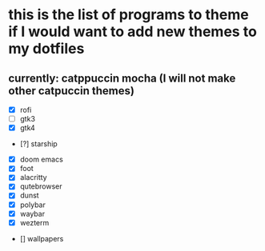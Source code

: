 # this is the list of programs to theme if I would want to add new themes to my dotfiles
## currently: catppuccin mocha (I will not make other catpuccin themes)
- [x] rofi
- [ ] gtk3
- [x] gtk4
- [?] starship
- [x] doom emacs
- [x] foot
- [x] alacritty
- [x] qutebrowser
- [x] dunst
- [x] polybar
- [x] waybar
- [x] wezterm
- [] wallpapers
